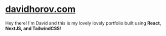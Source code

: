 # **[davidhorov.com](https://davidhorov.com)**

Hey there! I'm David and this is my lovely lovely portfolio built using **React, NextJS, and TailwindCSS**!


